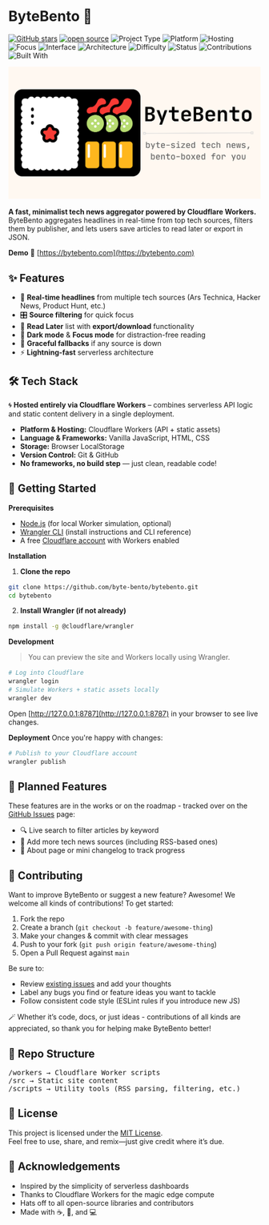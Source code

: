 # ByteBento 🍱

[![GitHub stars](https://img.shields.io/github/stars/byte-bento/bytebento?style=social)](https://github.com/byte-bento/bytebento/stargazers)
[![open source](https://img.shields.io/badge/open%20source-Yes-brightgreen.svg)](https://opensource.org)
![Project Type](https://img.shields.io/badge/type-project-blue)
![Platform](https://img.shields.io/badge/platform-Cloudflare%20Workers-black)
![Hosting](https://img.shields.io/badge/hosting-Cloudflare-orange)
![Focus](https://img.shields.io/badge/focus-tech%20news-9cf)
![Interface](https://img.shields.io/badge/interface-frontend--only-lightgrey)
![Architecture](https://img.shields.io/badge/architecture-serverless-yellow)
![Difficulty](https://img.shields.io/badge/difficulty-self--taught-success)
![Status](https://img.shields.io/badge/status-active-brightgreen)
![Contributions](https://img.shields.io/badge/contributions-welcome-brightgreen)
![Built With](https://img.shields.io/badge/built%20with-curiosity%20%26%20caffeine-ff69b4)

<a href="https://bytebento.com">
  <img src="./og-image.png" alt="ByteBento Banner" width="600" />
</a>

**A fast, minimalist tech news aggregator powered by Cloudflare Workers.** ByteBento aggregates headlines in real-time from top tech sources, filters them by publisher, and lets users save articles to read later or export in JSON.

**Demo**
🔗 [https://bytebento.com](https://bytebento.com)

## ✨ Features
- 📰 **Real-time headlines** from multiple tech sources (Ars Technica, Hacker News, Product Hunt, etc.)
- 🎛 **Source filtering** for quick focus
- 💾 **Read Later** list with **export/download** functionality
- 🌙 **Dark mode** & **Focus mode** for distraction-free reading
- 🔁 **Graceful fallbacks** if any source is down
- ⚡️ **Lightning-fast** serverless architecture

## 🛠 Tech Stack

🌀 **Hosted entirely via Cloudflare Workers** – combines serverless API logic and static content delivery in a single deployment.

- **Platform & Hosting:** Cloudflare Workers (API + static assets)
- **Language & Frameworks:** Vanilla JavaScript, HTML, CSS
- **Storage:** Browser LocalStorage
- **Version Control:** Git & GitHub
- **No frameworks, no build step** — just clean, readable code!

## 🏁 Getting Started

**Prerequisites**
- [Node.js](https://nodejs.org/en) (for local Worker simulation, optional)
- [Wrangler CLI](https://developers.cloudflare.com/workers/cli-wrangler/) (install instructions and CLI reference)
- A free [Cloudflare account](https://dash.cloudflare.com/sign-up) with Workers enabled

**Installation**

1. **Clone the repo**
```bash
git clone https://github.com/byte-bento/bytebento.git
cd bytebento
```

2. **Install Wrangler (if not already)**
```bash
npm install -g @cloudflare/wrangler
```

**Development**
> You can preview the site and Workers locally using Wrangler.

```bash
# Log into Cloudflare
wrangler login
# Simulate Workers + static assets locally
wrangler dev
```

Open [http://127.0.0.1:8787](http://127.0.0.1:8787) in your browser to see live changes.

**Deployment**
Once you're happy with changes:
```bash
# Publish to your Cloudflare account
wrangler publish
```

## 🧭 Planned Features

These features are in the works or on the roadmap - tracked over on the [GitHub Issues](https://github.com/johnnyfivepi/bytebento/issues) page:

- 🔍 Live search to filter articles by keyword
- 🧵 Add more tech news sources (including RSS-based ones)
- 📝 About page or mini changelog to track progress

## 🤝 Contributing

Want to improve ByteBento or suggest a new feature? Awesome! We welcome all kinds of contributions! To get started:

1. Fork the repo
2. Create a branch (`git checkout -b feature/awesome-thing`)
3. Make your changes & commit with clear messages
4. Push to your fork (`git push origin feature/awesome-thing`)
5. Open a Pull Request against `main`

Be sure to:

- Review [existing issues](https://github.com/byte-bento/bytebento/issues) and add your thoughts
- Label any bugs you find or feature ideas you want to tackle
- Follow consistent code style (ESLint rules if you introduce new JS)

🪄 Whether it’s code, docs, or just ideas - contributions of all kinds are appreciated, so thank you for helping make ByteBento better!

## 📁 Repo Structure
<pre>/workers → Cloudflare Worker scripts
/src → Static site content
/scripts → Utility tools (RSS parsing, filtering, etc.)</pre>

## 📄 License

This project is licensed under the [MIT License](LICENSE).  
Feel free to use, share, and remix—just give credit where it’s due.

## 🙏 Acknowledgements

- Inspired by the simplicity of serverless dashboards
- Thanks to Cloudflare Workers for the magic edge compute
- Hats off to all open-source libraries and contributors
- Made with ☕, 🧠, and 💻
